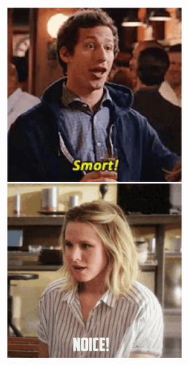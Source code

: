 <p float="left">
  <img src="/img/smort.gif" width="400" />
  <img src="/img/noice.gif" width="400" />
</p>
